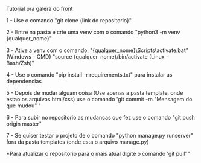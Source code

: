 Tutorial pra galera do front

1 - Use o comando "git clone {link do repositorio}"

2 - Entre na pasta e crie uma venv com o comando "python3 -m venv {qualquer_nome}"

3 - Ative a venv com o comando: "{qualquer_nome}\Scripts\activate.bat" (Windows - CMD)
                                "source {qualquer_nome}/bin/activate (Linux - Bash/Zsh)"

4 - Use o comando "pip install -r requirements.txt" para instalar as dependencias

5 - Depois de mudar alguam coisa (Use apenas a pasta template, onde estao os arquivos html/css) use o comando 'git commit -m "Mensagem do que mudou" '

6 - Para subir no repositorio as mudancas que fez use o comando "git push origin master"

7 - Se quiser testar o projeto de o comando "python manage.py runserver" fora da pasta templates (onde esta o arquivo manage.py)

*Para atualizar o repositorio para o mais atual digite o comando 'git pull' "

